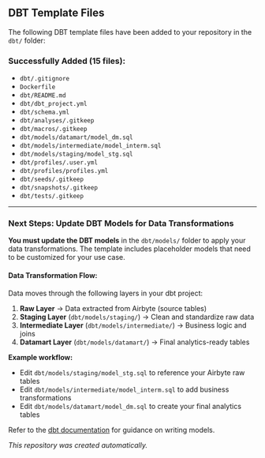 


## DBT Template Files

The following DBT template files have been added to your repository in the `dbt/` folder:

### Successfully Added (15 files):
- `dbt/.gitignore`
- `Dockerfile`
- `dbt/README.md`
- `dbt/dbt_project.yml`
- `dbt/schema.yml`
- `dbt/analyses/.gitkeep`
- `dbt/macros/.gitkeep`
- `dbt/models/datamart/model_dm.sql`
- `dbt/models/intermediate/model_interm.sql`
- `dbt/models/staging/model_stg.sql`
- `dbt/profiles/.user.yml`
- `dbt/profiles/profiles.yml`
- `dbt/seeds/.gitkeep`
- `dbt/snapshots/.gitkeep`
- `dbt/tests/.gitkeep`


---
### Next Steps: Update DBT Models for Data Transformations

**You must update the DBT models** in the `dbt/models/` folder to apply your data transformations. The template includes placeholder models that need to be customized for your use case.

#### Data Transformation Flow:
Data moves through the following layers in your dbt project:

1. **Raw Layer** → Data extracted from Airbyte (source tables)
2. **Staging Layer** (`dbt/models/staging/`) → Clean and standardize raw data
3. **Intermediate Layer** (`dbt/models/intermediate/`) → Business logic and joins
4. **Datamart Layer** (`dbt/models/datamart/`) → Final analytics-ready tables

**Example workflow:**
- Edit `dbt/models/staging/model_stg.sql` to reference your Airbyte raw tables
- Edit `dbt/models/intermediate/model_interm.sql` to add business transformations
- Edit `dbt/models/datamart/model_dm.sql` to create your final analytics tables

Refer to the [dbt documentation](https://docs.getdbt.com/) for guidance on writing models.

*This repository was created automatically.*
